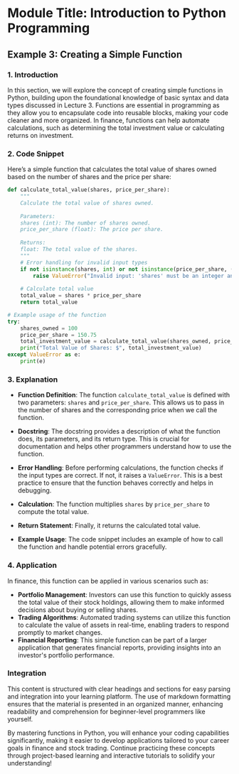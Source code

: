 # Module Title: Introduction to Python Programming

## Example 3: Creating a Simple Function

### 1. Introduction
In this section, we will explore the concept of creating simple functions in Python, building upon the foundational knowledge of basic syntax and data types discussed in Lecture 3. Functions are essential in programming as they allow you to encapsulate code into reusable blocks, making your code cleaner and more organized. In finance, functions can help automate calculations, such as determining the total investment value or calculating returns on investment.

### 2. Code Snippet
Here’s a simple function that calculates the total value of shares owned based on the number of shares and the price per share:

```python
def calculate_total_value(shares, price_per_share):
    """
    Calculate the total value of shares owned.
    
    Parameters:
    shares (int): The number of shares owned.
    price_per_share (float): The price per share.
    
    Returns:
    float: The total value of the shares.
    """
    # Error handling for invalid input types
    if not isinstance(shares, int) or not isinstance(price_per_share, (int, float)):
        raise ValueError("Invalid input: 'shares' must be an integer and 'price_per_share' must be a number.")
    
    # Calculate total value
    total_value = shares * price_per_share
    return total_value

# Example usage of the function
try:
    shares_owned = 100
    price_per_share = 150.75
    total_investment_value = calculate_total_value(shares_owned, price_per_share)
    print("Total Value of Shares: $", total_investment_value)
except ValueError as e:
    print(e)
```

### 3. Explanation
- **Function Definition**: The function `calculate_total_value` is defined with two parameters: `shares` and `price_per_share`. This allows us to pass in the number of shares and the corresponding price when we call the function.
  
- **Docstring**: The docstring provides a description of what the function does, its parameters, and its return type. This is crucial for documentation and helps other programmers understand how to use the function.

- **Error Handling**: Before performing calculations, the function checks if the input types are correct. If not, it raises a `ValueError`. This is a best practice to ensure that the function behaves correctly and helps in debugging.

- **Calculation**: The function multiplies `shares` by `price_per_share` to compute the total value.

- **Return Statement**: Finally, it returns the calculated total value.

- **Example Usage**: The code snippet includes an example of how to call the function and handle potential errors gracefully.

### 4. Application
In finance, this function can be applied in various scenarios such as:
- **Portfolio Management**: Investors can use this function to quickly assess the total value of their stock holdings, allowing them to make informed decisions about buying or selling shares.
- **Trading Algorithms**: Automated trading systems can utilize this function to calculate the value of assets in real-time, enabling traders to respond promptly to market changes.
- **Financial Reporting**: This simple function can be part of a larger application that generates financial reports, providing insights into an investor's portfolio performance.

### Integration
This content is structured with clear headings and sections for easy parsing and integration into your learning platform. The use of markdown formatting ensures that the material is presented in an organized manner, enhancing readability and comprehension for beginner-level programmers like yourself.

By mastering functions in Python, you will enhance your coding capabilities significantly, making it easier to develop applications tailored to your career goals in finance and stock trading. Continue practicing these concepts through project-based learning and interactive tutorials to solidify your understanding!